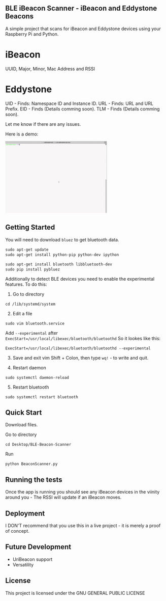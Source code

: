 ## BLE iBeacon Scanner - iBeacon and Eddystone Beacons

A simple project that scans for iBeacon and Eddystone devices using your Raspberry Pi and Python.

# iBeacon
UUID, Major, Minor, Mac Address and RSSI

# Eddystone
UID - Finds: Namespace ID and Instance ID.
URL - Finds: URL and URL Prefix.
EID - Finds (Details comming soon).
TLM - Finds (Details comming soon).

Let me know if there are any issues.

Here is a demo:

![](scannerDemo.gif)

## Getting Started

You will need to download ```bluez``` to get bluetooth data.

```
sudo apt-get update
sudo apt-get install python-pip python-dev ipython
```
```
sudo apt-get install bluetooth libbluetooth-dev
sudo pip install pybluez
```

Additionally to detect BLE devices you need to enable the experimental features. To do this:

1. Go to directory

```
cd /lib/systemd/system
```
2. Edit a file
```
sudo vim bluetooth.service
```
Add ```--experimental``` after  ```ExecStart=/usr/local/libexec/bluetooth/bluetoothd```
So it lookes like this: 
```
ExecStart=/usr/local/libexec/bluetooth/bluetoothd --experimental
```

3. Save and exit vim
Shift + Colon, then type ```wq!``` - to write and quit.

4. Restart daemon
```
sudo systemctl daemon-reload
```
5. Restart bluetooth
```
sudo systemctl restart bluetooth
```

## Quick Start

Download files.

Go to directory
```
cd Desktop/BLE-Beacon-Scanner
```
Run
```
python BeaconScanner.py
```

## Running the tests

Once the app is running you should see any iBeacon devices in the viinity around you - The RSSI will update if an iBeacon moves.


## Deployment

I DON'T recommend that you use this in a live project - it is merely a proof of concept.

## Future Development

- UriBeacon support
- Versatility

## License

This project is licensed under the GNU GENERAL PUBLIC LICENSE

